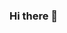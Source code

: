### Hi there 👋

<!--
**JuliBayarri/JuliBayarri** is a ✨ _special_ ✨ repository because its `README.md` (this file) appears on your GitHub profile.

Here are some ideas to get you started:

- 🌱 I’m currently learning Python, some BigData analysis and Bioinfermatic
- 👯 I’m looking to collaborate on bioinformatics projects
- 📫 How to reach me: julieta.bayarri@mi.unc.edu.ar
- 😄 Pronouns: she/her
- ⚡ Fun fact: My native language is not English, I am from Argentina, I can understand English but I may not be as good at writing or speaking, I hope you can understand.
I am a Biotechnology student and I am learning programming and bioinformatics by myself.
-->
